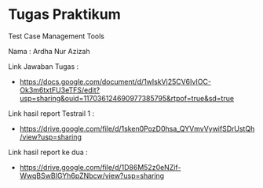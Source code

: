 # Tugas Praktikum 
Test Case Management Tools

Nama : Ardha Nur Azizah

Link Jawaban Tugas : 
* https://docs.google.com/document/d/1wIskVj25CV6IvIOC-Ok3m6txtFU3eTFS/edit?usp=sharing&ouid=117036124690977385795&rtpof=true&sd=true

Link hasil report Testrail 1 :
* https://drive.google.com/file/d/1sken0PozD0hsa_QYVmvVywifSDrUstQh/view?usp=sharing

Link hasil report ke dua :
* https://drive.google.com/file/d/1D86M52z0eNZif-WwqBSwBIGYh6pZNbcw/view?usp=sharing